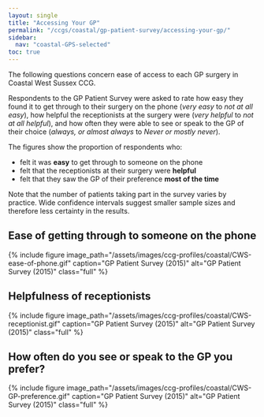 ```yaml
---
layout: single
title: "Accessing Your GP"
permalink: "/ccgs/coastal/gp-patient-survey/accessing-your-gp/"
sidebar:
  nav: "coastal-GPS-selected"
toc: true
---
```


The following questions concern ease of access to each GP surgery in Coastal West Sussex CCG.

Respondents to the GP Patient Survey were asked to rate how easy they found it to get through to their surgery on the phone (*very easy* to *not at all easy*), how helpful the receptionists at the surgery were (*very helpful* to *not at all helpful*), and how often they were able to see or speak to the GP of their choice (*always, or almost always* to *Never or mostly never*).

The figures show the proportion of respondents who:

- felt it was **easy** to get through to someone on the phone
- felt that the receptionists at their surgery were **helpful**
- felt that they saw the GP of their preference **most of the time**

Note that the number of patients taking part in the survey varies by practice. Wide confidence intervals suggest smaller sample sizes and therefore less certainty in the results.

## Ease of getting through to someone on the phone

{% include figure image_path="/assets/images/ccg-profiles/coastal/CWS-ease-of-phone.gif" caption="GP Patient Survey (2015)" alt="GP Patient Survey (2015)" class="full" %}

## Helpfulness of receptionists

{% include figure image_path="/assets/images/ccg-profiles/coastal/CWS-receptionist.gif" caption="GP Patient Survey (2015)" alt="GP Patient Survey (2015)" class="full" %}

## How often do you see or speak to the GP you prefer?

{% include figure image_path="/assets/images/ccg-profiles/coastal/CWS-GP-preference.gif" caption="GP Patient Survey (2015)" alt="GP Patient Survey (2015)" class="full" %}